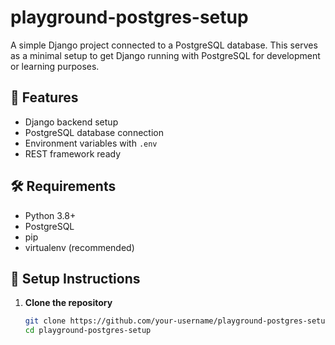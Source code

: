# playground-postgres-setup

A simple Django project connected to a PostgreSQL database. This serves as a minimal setup to get Django running with PostgreSQL for development or learning purposes.

## 🚀 Features

- Django backend setup
- PostgreSQL database connection
- Environment variables with `.env`
- REST framework ready

## 🛠️ Requirements

- Python 3.8+
- PostgreSQL
- pip
- virtualenv (recommended)

## 🔧 Setup Instructions

1. **Clone the repository**
   ```bash
   git clone https://github.com/your-username/playground-postgres-setup.git
   cd playground-postgres-setup
